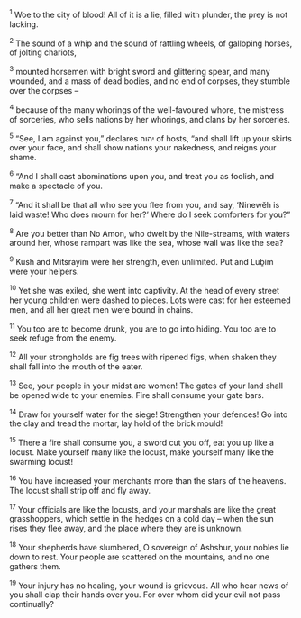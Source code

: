 <sup>1</sup> Woe to the city of blood! All of it is a lie, filled with plunder, the prey is not lacking.

<sup>2</sup> The sound of a whip and the sound of rattling wheels, of galloping horses, of jolting chariots,

<sup>3</sup> mounted horsemen with bright sword and glittering spear, and many wounded, and a mass of dead bodies, and no end of corpses, they stumble over the corpses –

<sup>4</sup> because of the many whorings of the well-favoured whore, the mistress of sorceries, who sells nations by her whorings, and clans by her sorceries.

<sup>5</sup> “See, I am against you,” declares יהוה of hosts, “and shall lift up your skirts over your face, and shall show nations your nakedness, and reigns your shame.

<sup>6</sup> “And I shall cast abominations upon you, and treat you as foolish, and make a spectacle of you.

<sup>7</sup> “And it shall be that all who see you flee from you, and say, ‘Ninewĕh is laid waste! Who does mourn for her?’ Where do I seek comforters for you?”

<sup>8</sup> Are you better than No Amon, who dwelt by the Nile-streams, with waters around her, whose rampart was like the sea, whose wall was like the sea?

<sup>9</sup> Kush and Mitsrayim were her strength, even unlimited. Put and Luḇim were your helpers.

<sup>10</sup> Yet she was exiled, she went into captivity. At the head of every street her young children were dashed to pieces. Lots were cast for her esteemed men, and all her great men were bound in chains.

<sup>11</sup> You too are to become drunk, you are to go into hiding. You too are to seek refuge from the enemy.

<sup>12</sup> All your strongholds are fig trees with ripened figs, when shaken they shall fall into the mouth of the eater.

<sup>13</sup> See, your people in your midst are women! The gates of your land shall be opened wide to your enemies. Fire shall consume your gate bars.

<sup>14</sup> Draw for yourself water for the siege! Strengthen your defences! Go into the clay and tread the mortar, lay hold of the brick mould!

<sup>15</sup> There a fire shall consume you, a sword cut you off, eat you up like a locust. Make yourself many like the locust, make yourself many like the swarming locust!

<sup>16</sup> You have increased your merchants more than the stars of the heavens. The locust shall strip off and fly away.

<sup>17</sup> Your officials are like the locusts, and your marshals are like the great grasshoppers, which settle in the hedges on a cold day – when the sun rises they flee away, and the place where they are is unknown.

<sup>18</sup> Your shepherds have slumbered, O sovereign of Ashshur, your nobles lie down to rest. Your people are scattered on the mountains, and no one gathers them.

<sup>19</sup> Your injury has no healing, your wound is grievous. All who hear news of you shall clap their hands over you. For over whom did your evil not pass continually?

